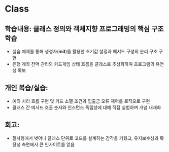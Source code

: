 # Class
## 학습내용: 클래스 정의와 객체지향 프로그래밍의 핵심 구조 학습
- 실습 예제를 통해 생성자(__init__)를 활용한 초기값 설정과 메서드 구성의 분리 구조 구현
- 은행 계좌 잔액 관리와 카드게임 상태 흐름을 클래스로 추상화하여 프로그램의 유연성 확보
## 개인 복습/실습:
- 예외 처리 흐름 구현 및 카드 소멸 조건과 입출금 오류 제어를 로직으로 구현
- 클래스 간 메서드 호출 순서와 인스턴스 독립성에 대해 직접 실험하며 개념 내재화
## 회고:
- 절차형에서 벗어나 클래스 단위로 코드를 설계하는 감각을 키웠고, 유지보수성과 확장성 측면에서 큰 인사이트를 얻음